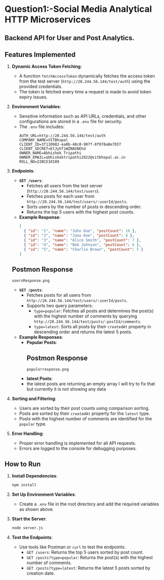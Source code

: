# Question1:-Social Media Analytical HTTP Microservices

## Backend API for User and Post Analytics.

## Features Implemented

1. **Dynamic Access Token Fetching**:
   - A function `fetchAccessToken` dynamically fetches the access token from the test server (`http://20.244.56.144/test/auth`) using the provided credentials.
   - The token is fetched every time a request is made to avoid token expiry issues.

2. **Environment Variables**:
   - Sensitive information such as API URLs, credentials, and other configurations are stored in a `.env` file for security.
   - The `.env` file includes:
     ```
     AUTH_URL=http://20.244.56.144/test/auth
     COMPANY_NAME=VITBhopal
     CLIENT_ID=3f110982-ea0b-48c0-907f-8f978a0e7037
     CLIENT_SECRET=EtJyhTiWZNASNEhd
     OWNER_NAME=Abhishek Tripathi
     OWNER_EMAIL=abhishektripathi2022@vitbhopal.ac.in
     ROLL_NO=22BCE10189
     ```

3. **Endpoints**:
   - **`GET /users`**:
     - Fetches all users from the test server (`http://20.244.56.144/test/users`).
     - Fetches posts for each user from `http://20.244.56.144/test/users/:userId/posts`.
     - Sorts users by the number of posts in descending order.
     - Returns the top 5 users with the highest post counts.
   - **Example Response**:
     ```json
     [
       { "id": "1", "name": "John Doe", "postCount": 10 },
       { "id": "2", "name": "Jane Doe", "postCount": 8 },
       { "id": "3", "name": "Alice Smith", "postCount": 7 },
       { "id": "4", "name": "Bob Johnson", "postCount": 6 },
       { "id": "5", "name": "Charlie Brown", "postCount": 5 }
     ]
     ```
    ## Postmon Response
       usersResponse.png
   - **`GET /posts`**:
     - Fetches posts for all users from `http://20.244.56.144/test/users/:userId/posts`.
     - Supports two query parameters:
       - `type=popular`: Fetches all posts and determines the post(s) with the highest number of comments by querying `http://20.244.56.144/test/posts/:postId/comments`.
       - `type=latest`: Sorts all posts by their `createdAt` property in descending order and returns the latest 5 posts.
   - **Example Responses**:
     - **Popular Posts**:
       ## Postmon Response
           populorresponse.png

      - **latest Posts**:
      - the latest posts are returning an empty array I will try to fix that but currently it is not showing any data 


4. **Sorting and Filtering**:
   - Users are sorted by their post counts using comparison sorting.
   - Posts are sorted by their `createdAt` property for the `latest` type.
   - Posts with the highest number of comments are identified for the `popular` type.

5. **Error Handling**:
   - Proper error handling is implemented for all API requests.
   - Errors are logged to the console for debugging purposes.

## How to Run

1. **Install Dependencies**:
   ```bash
   npm install
   ```

2. **Set Up Environment Variables**:
   - Create a `.env` file in the root directory and add the required variables as shown above.

3. **Start the Server**:
   ```bash
   node server.js
   ```

4. **Test the Endpoints**:
   - Use tools like Postman or `curl` to test the endpoints:
     - `GET /users`: Returns the top 5 users sorted by post count.
     - `GET /posts?type=popular`: Returns the post(s) with the highest number of comments.
     - `GET /posts?type=latest`: Returns the latest 5 posts sorted by creation date.




